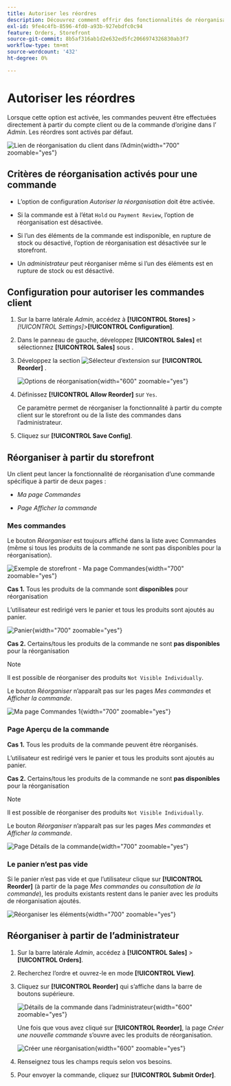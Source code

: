 ```yaml
---
title: Autoriser les réordres
description: Découvrez comment offrir des fonctionnalités de réorganisation à vos clients.
exl-id: 9fe4c4fb-8596-4fd0-a93b-927ebdfc0c94
feature: Orders, Storefront
source-git-commit: 8b5af316ab1d2e632ed5fc2066974326830ab3f7
workflow-type: tm+mt
source-wordcount: '432'
ht-degree: 0%

---
```


# Autoriser les réordres

Lorsque cette option est activée, les commandes peuvent être effectuées directement à partir du compte client ou de la commande d’origine dans l’ _Admin_. Les réordres sont activés par défaut.

![Lien de réorganisation du client dans l’Admin](./assets/customer-reorder.png){width="700" zoomable="yes"}

## Critères de réorganisation activés pour une commande

- L’option de configuration _Autoriser la réorganisation_ doit être activée.

- Si la commande est à l’état `Hold` ou `Payment Review`, l’option de réorganisation est désactivée.

- Si l’un des éléments de la commande est indisponible, en rupture de stock ou désactivé, l’option de réorganisation est désactivée sur le storefront.

- Un _administrateur_ peut réorganiser même si l’un des éléments est en rupture de stock ou est désactivé.

## Configuration pour autoriser les commandes client

1. Sur la barre latérale _Admin_, accédez à **[!UICONTROL Stores]** > _[!UICONTROL Settings]_>**[!UICONTROL Configuration]**.

1. Dans le panneau de gauche, développez **[!UICONTROL Sales]** et sélectionnez **[!UICONTROL Sales]** sous .

1. Développez la section ![Sélecteur d’extension](../assets/icon-display-expand.png) sur **[!UICONTROL Reorder]** .

   ![Options de réorganisation](../configuration-reference/sales/assets/sales-reorder.png){width="600" zoomable="yes"}

1. Définissez **[!UICONTROL Allow Reorder]** sur `Yes`.

   Ce paramètre permet de réorganiser la fonctionnalité à partir du compte client sur le storefront ou de la liste des commandes dans l’administrateur.

1. Cliquez sur **[!UICONTROL Save Config]**.

## Réorganiser à partir du storefront

Un client peut lancer la fonctionnalité de réorganisation d’une commande spécifique à partir de deux pages :

- _Ma page Commandes_

- _Page Afficher la commande_

### Mes commandes

Le bouton _Réorganiser_ est toujours affiché dans la liste avec Commandes (même si tous les produits de la commande ne sont pas disponibles pour la réorganisation).

![Exemple de storefront - Ma page Commandes](./assets/my-order-page-view.png){width="700" zoomable="yes"}

**Cas 1.** Tous les produits de la commande sont **disponibles** pour réorganisation

L’utilisateur est redirigé vers le panier et tous les produits sont ajoutés au panier.

![Panier](./assets/shopping-cart-page.png){width="700" zoomable="yes"}

**Cas 2.** Certains/tous les produits de la commande ne sont **pas disponibles** pour la réorganisation

>[!NOTE]
>
>Il est possible de réorganiser des produits `Not Visible Individually`.

Le bouton _Réorganiser_ n’apparaît pas sur les pages _Mes commandes_ et _Afficher la commande_.

![Ma page Commandes 1](./assets/my-orders-view-page1.png){width="700" zoomable="yes"}

### Page Aperçu de la commande

**Cas 1.** Tous les produits de la commande peuvent être réorganisés.

L’utilisateur est redirigé vers le panier et tous les produits sont ajoutés au panier.

**Cas 2.** Certains/tous les produits de la commande ne sont **pas disponibles** pour la réorganisation

>[!NOTE]
>
>Il est possible de réorganiser des produits `Not Visible Individually`.

Le bouton _Réorganiser_ n’apparaît pas sur les pages _Mes commandes_ et _Afficher la commande_.

![Page Détails de la commande](./assets/order-view-page.png){width="700" zoomable="yes"}

### Le panier n’est pas vide

Si le panier n’est pas vide et que l’utilisateur clique sur **[!UICONTROL Reorder]** (à partir de la page _Mes commandes_ ou _consultation de la commande_), les produits existants restent dans le panier avec les produits de réorganisation ajoutés.

![Réorganiser les éléments](./assets/shopping-cart-view1.png){width="700" zoomable="yes"}

## Réorganiser à partir de l’administrateur

1. Sur la barre latérale _Admin_, accédez à **[!UICONTROL Sales]** > **[!UICONTROL Orders]**.

1. Recherchez l’ordre et ouvrez-le en mode **[!UICONTROL View]**.

1. Cliquez sur **[!UICONTROL Reorder]** qui s’affiche dans la barre de boutons supérieure.

   ![Détails de la commande dans l’administrateur](./assets/order-view-admin.png){width="600" zoomable="yes"}

   Une fois que vous avez cliqué sur **[!UICONTROL Reorder]**, la page _Créer une nouvelle commande_ s’ouvre avec les produits de réorganisation.

   ![Créer une réorganisation](./assets/create-reorder-page.png){width="600" zoomable="yes"}

1. Renseignez tous les champs requis selon vos besoins.

1. Pour envoyer la commande, cliquez sur **[!UICONTROL Submit Order]**.
